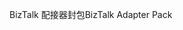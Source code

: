 <span data-ttu-id="371f2-101">BizTalk 配接器封包</span><span class="sxs-lookup"><span data-stu-id="371f2-101">BizTalk Adapter Pack</span></span>